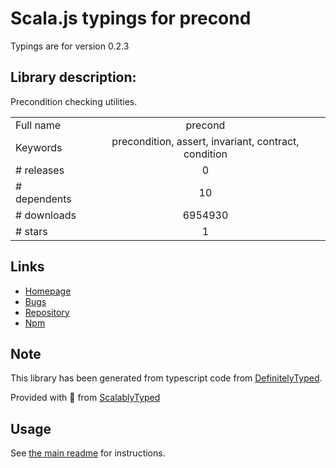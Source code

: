 
# Scala.js typings for precond

Typings are for version 0.2.3

## Library description:
Precondition checking utilities.

|                    |                 |
| ------------------ | :-------------: |
| Full name          | precond |
| Keywords           | precondition, assert, invariant, contract, condition |
| # releases         | 0 |
| # dependents       | 10 |
| # downloads        | 6954930 |
| # stars            | 1 |

## Links
- [Homepage](https://github.com/MathieuTurcotte/node-precond#readme)
- [Bugs](https://github.com/MathieuTurcotte/node-precond/issues)
- [Repository](https://github.com/MathieuTurcotte/node-precond)
- [Npm](https://www.npmjs.com/package/precond)
    


## Note
This library has been generated from typescript code from [DefinitelyTyped](https://definitelytyped.org).

Provided with :purple_heart: from [ScalablyTyped](https://github.com/oyvindberg/ScalablyTyped)

## Usage
See [the main readme](../../readme.md) for instructions.


